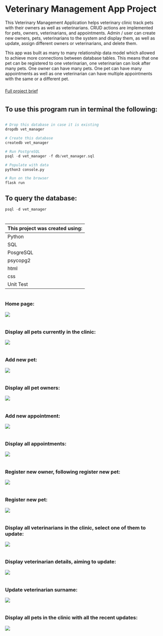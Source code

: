 # Veterinary Management App Project

This Veterinary Management Application helps veterinary clinic track pets with their owners as well as veterinarians. CRUD actions are implemented for pets, owners, veterinarians, and appointments. Admin / user can create new owners, pets, veterinarians to the system and display them, as well as update, assign different owners or veterinarians, and delete them. 

This app was built as many to many relationship data model which allowed to achieve more connections between database tables. This means that one pet can be registered to one veterinarian, one veterinarian can look after many pets. One owner can have many pets. One pet can have many appointments as well as one veterinarian can have multiple appointments with the same or a different pet.

### <a href="https://github.com/codeclan/g28_classnotes/blob/main/python_projects/project_briefs/Vet_Management.md">
Full project brief</a>
#


## To use this program run in terminal the following:

```python

# Drop this database in case it is existing
dropdb vet_manager

# Create this database
createdb vet_manager

# Run PostgreSQL
psql -d vet_manager -f db/vet_manager.sql

# Populate with data
python3 console.py 

# Run on the browser
flask run
```


## To query the database:

```python
psql -d vet_manager
```


#
| This project was created using: |
| :------------------------------ |
| Python |
| SQL |
| PosgreSQL |
| psycopg2 |
| html |
| css |
| Unit Test |

#
### Home page:
![](app-screenshots/12.png)

#
### Display all pets currently in the clinic:
![](app-screenshots/2.png)

#
### Add new pet:
![](app-screenshots/3.png)

#
### Display all pet owners:
![](app-screenshots/4.png)

#
### Add new appointment:
![](app-screenshots/5.png)

#
### Display all appointments:
![](app-screenshots/6.png)

#
### Register new owner, following register new pet:
![](app-screenshots/7.png)

#
### Register new pet:
![](app-screenshots/8.png)

#
### Display all veterinarians in the clinic, select one of them to update:
![](app-screenshots/9.png)

#
### Display veterinarian details, aiming to update:
![](app-screenshots/10.png)

#
### Update veterinarian surname:
![](app-screenshots/11.png)

#
### Display all pets in the clinic with all the recent updates:
![](app-screenshots/12.png)